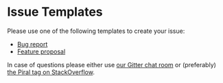 # Issue Templates

Please use one of the following templates to create your issue:

- [Bug report](https://github.com/smapiot/Piral.Blazor/issues/new?template=bug_report.md)
- [Feature proposal](https://github.com/smapiot/Piral.Blazor/issues/new?template=feature_request.md)

In case of questions please either use [our Gitter chat room](https://gitter.im/piral-io/community) or (preferably) [the Piral tag on StackOverflow](https://stackoverflow.com/questions/tagged/piral).
